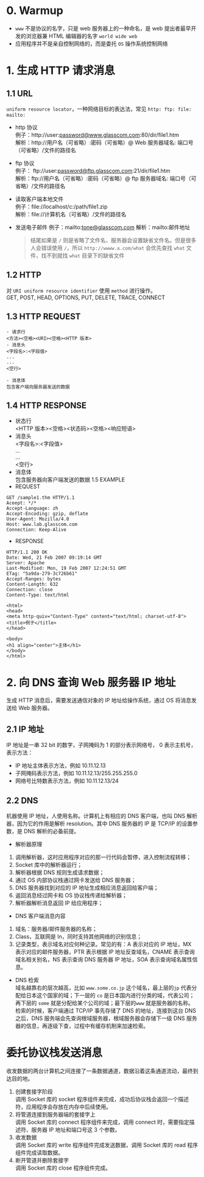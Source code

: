 # 0. Warmup

- `www` 不是协议的名字，只是 web 服务器上的一种命名，是 web 提出者最早开发的浏览器兼 HTML 编辑器的名字 `world wide web`
- 应用程序并不是亲自控制网络的，而是委托 `OS` 操作系统控制网络

# 1. 生成 HTTP 请求消息

## 1.1 URL

`uniform resource locator`，一种网络目标的表达法，常见 `http: ftp: file: mailto:`

- http 协议  
  例子：http://user:password@www.glasscom.com:80/dir/file1.htm  
  解析：http://用户名（可省略）:密码（可省略）@ Web 服务器域名: 端口号（可省略）/文件的路径名
- ftp 协议  
  例子： ftp://user:password@ftp.glasscom.com:21/dir/file1.htm  
  解析：ftp://用户名（可省略）:密码（可省略）@ ftp 服务器域名: 端口号（可省略）/文件的路径名
- 读取客户端本地文件  
  例子：file://localhost/c:/path/file1.zip  
  解析：file://计算机名（可省略）/文件的路径名
- 发送电子邮件
  例子：mailto:tone@glasscom.com
  解析：mailto:邮件地址

  > 结尾如果是 `/` 则是省略了文件名，服务器会设置缺省文件名。但是很多人会错误使用 `/`，所以 `http://wwww.a.com/what` 会优先查找 `what` 文件，找不到就找 `what` 目录下的缺省文件

## 1.2 HTTP

对 `URI uniform resource identifier` 使用 `method` 进行操作。  
 GET, POST, HEAD, OPTIONS, PUT, DELETE, TRACE, CONNECT

## 1.3 HTTP REQUEST

    - 请求行
    <方法><空格><URI><空格><HTTP 版本>
    - 消息头
    <字段名>:<字段值>
    ...
    ...
    <空行>

    - 消息体
    包含客户端向服务器发送的数据

## 1.4 HTTP RESPONSE

- 状态行  
  <HTTP 版本><空格><状态码><空格><响应短语>
- 消息头  
  <字段名>:<字段值>  
  ...  
  ...  
  <空行>
- 消息体  
   包含服务器向客户端发送的数据
  1.5 EXAMPLE
- REQUEST

```HTTP
GET /sample1.thm HTTP/1.1
Aceept: */*
Accept-Language: zh
Accept-Encoding: gzip, deflate
User-Agent: Mozilla/4.0
Host: www.lab.glasscom.com
Connection: Keep-Alive
```

- RESPONSE

```HTTP
HTTP/1.1 200 OK
Date: Wed, 21 Feb 2007 09:19:14 GMT
Server: Apache
Last-Modified: Mon, 19 Feb 2007 12:24:51 GMT
ETag: "5a9da-279-3c726b61"
Accept-Ranges: bytes
Content-Length: 632
Connection: close
Content-Type: text/html

<html>
<head>
<meta http-quiv="Content-Type" content="text/html; charset-utf-8">
<title>例子</title>
</head>

<body>
<h1 align="center">主体</h1>
</body>
</html>
```

# 2. 向 DNS 查询 Web 服务器 IP 地址

生成 HTTP 消息后，需要发送通信对象的 IP 地址给操作系统，通过 OS 将消息发送给 Web 服务器。

## 2.1 IP 地址

IP 地址是一串 32 bit 的数字，子网掩码为 1 的部分表示网络号， 0 表示主机号，表示方法：

- IP 地址主体表示方法，例如 10.11.12.13
- 子网掩码表示方法，例如 10.11.12.13/255.255.255.0
- 网络号比特数表示方法，例如 10.11.12.13/24

## 2.2 DNS

机器使用 IP 地址，人使用名称。计算机上有相应的 DNS 客户端，也叫 DNS 解析器，因为它的作用是解析 resolution。其中 DNS 服务器的 IP 是 TCP/IP 的设置参数，是 DNS 解析的必备前提。

- 解析器原理

1. 调用解析器，这时应用程序对应的那一行代码会暂停，进入控制流程转移；
2. Socket 库中的解析器运行；
3. 解析器根据 DNS 规则生成请求数据；
4. 通过 OS 内部协议栈通过网卡发送给 DNS 服务器；
5. DNS 服务器找到对应的 IP 地址生成相应消息返回给客户端；
6. 返回消息经过网卡和 OS 协议栈传递给解析器；
7. 解析器解析消息返回 IP 给应用程序；

- DNS 客户端消息内容

1. 域名：服务器/邮件服务器的名称；
2. Class，互联网是 In，同时支持其他网络的识别信息；
3. 记录类型，表示域名对应何种记录。常见的有：A 表示对应的 IP 地址，MX 表示对应的邮件服务器，PTR 表示根据 IP 地址反查域名，CNAME 表示查询域名相关别名，NS 表示查询 DNS 服务器 IP 地址，SOA 表示查询域名属性信息。

- DNS 检索  
  域名越靠右的层次越高，比如 `www.some.co.jp` 这个域名，最上层的`jp` 代表分配给日本这个国家的域；下一层的 `co` 是日本国内进行分类的域，代表公司；再下层的 `some` 就是分配给某个公司的域；最下层的`www` 就是服务器的名称。  
  检索的时候，客户端通过 TCP/IP 事先存储了 DNS 的地址，连接到这台 DNS 之后，DNS 服务端会先查询根域服务器，根域服务器会存储下一级 DNS 服务器的信息，再逐级下查，过程中有缓存机制来加速检索。

# 委托协议栈发送消息

收发数据的两台计算机之间连接了一条数据通道，数据沿着这条通道流动，最终到达目的地。

1. 创建套接字阶段  
   调用 Socket 库的 socket 程序组件来完成，成功后协议栈会返回一个描述符，应用程序会存放在内存中后续使用。
2. 将管道连接到服务器端的套接字上  
   调用 Socket 库的 connect 程序组件来完成，调用 connect 时，需要指定描述符、服务器 IP 地址和端口号这 3 个参数。
3. 收发数据  
   调用 Socket 库的 write 程序组件完成发送数据，调用 Socket 库的 read 程序组件完成读取数据。
4. 断开管道并删除套接字  
   调用 Socket 库的 close 程序组件完成。
